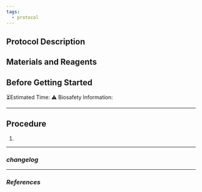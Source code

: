 ```yaml
---
tags:
  - protocol
---
```


## Protocol Description 


## Materials and Reagents 


## Before Getting Started

⏳Estimated Time: 
⚠️ Biosafety Information: 

---
##  Procedure

1.  























---
### *changelog*

---
### *References*



